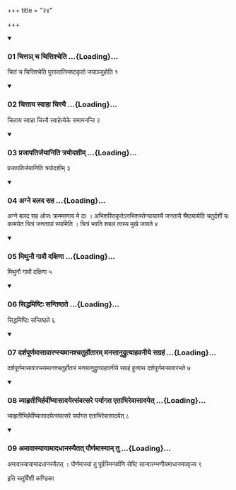 +++
title = "२४"

+++

<div class="js_include" includetitle="true" newlevelforh1="3" unfilled="" url="/vedAH_yajuH/taittirIyam/sUtram/ApastambaH/shrautam/vishvAsa-prastutiH/05/24/01_chitta~n_cha_chittishcheti.md">
<details open><summary><h3>01 चित्तञ् च चित्तिश्चेति ...{Loading}...</h3></summary>

चित्तं च चित्तिश्चेति पुरस्तात्स्विष्टकृतो जयाञ्जुहोति १
</details>
</div>


<div class="js_include" includetitle="true" newlevelforh1="3" unfilled="" url="/vedAH_yajuH/taittirIyam/sUtram/ApastambaH/shrautam/vishvAsa-prastutiH/05/24/02_chittAya_svAhA_chittyai.md">
<details open><summary><h3>02 चित्ताय स्वाहा चित्त्यै ...{Loading}...</h3></summary>

चित्ताय स्वाहा चित्त्यै स्वाहेत्येके समामनन्ति २
</details>
</div>


<div class="js_include" includetitle="true" newlevelforh1="3" unfilled="" url="/vedAH_yajuH/taittirIyam/sUtram/ApastambaH/shrautam/vishvAsa-prastutiH/05/24/03_prajApatirjayAniti_trayodashIm.md">
<details open><summary><h3>03 प्रजापतिर्जयानिति त्रयोदशीम् ...{Loading}...</h3></summary>

प्रजापतिर्जयानिति त्रयोदशीम् ३
</details>
</div>


<div class="js_include" includetitle="true" newlevelforh1="3" unfilled="" url="/vedAH_yajuH/taittirIyam/sUtram/ApastambaH/shrautam/vishvAsa-prastutiH/05/24/04_agne_balada_saha.md">
<details open><summary><h3>04 अग्ने बलद सह ...{Loading}...</h3></summary>

अग्ने बलद सह ओजः क्रममाणाय मे दाः । अभिशस्तिकृतेऽनभिशस्तेन्यायास्यै जनतायै श्रैष्ठ्यायेति चतुर्दशीं यः कामयेत चित्रं जनतायां स्यामिति । चित्रं भवति शबलं त्वस्य मुखे जायते ४
</details>
</div>


<div class="js_include" includetitle="true" newlevelforh1="3" unfilled="" url="/vedAH_yajuH/taittirIyam/sUtram/ApastambaH/shrautam/vishvAsa-prastutiH/05/24/05_mithunau_gAvau_daxiNA.md">
<details open><summary><h3>05 मिथुनौ गावौ दक्षिणा ...{Loading}...</h3></summary>

मिथुनौ गावौ दक्षिणा ५
</details>
</div>


<div class="js_include" includetitle="true" newlevelforh1="3" unfilled="" url="/vedAH_yajuH/taittirIyam/sUtram/ApastambaH/shrautam/vishvAsa-prastutiH/05/24/06_siddhamiShTiH_santiShThate.md">
<details open><summary><h3>06 सिद्धमिष्टिः सन्तिष्ठते ...{Loading}...</h3></summary>

सिद्धमिष्टिः सन्तिष्ठते ६
</details>
</div>


<div class="js_include" includetitle="true" newlevelforh1="3" unfilled="" url="/vedAH_yajuH/taittirIyam/sUtram/ApastambaH/shrautam/vishvAsa-prastutiH/05/24/07_darshapUrNamAsAvArapsyamAnashchaturhotAram_manasAnudrutyAhavanIye_sagrahaM.md">
<details open><summary><h3>07 दर्शपूर्णमासावारप्स्यमानश्चतुर्होतारम् मनसानुद्रुत्याहवनीये सग्रहं ...{Loading}...</h3></summary>

दर्शपूर्णमासावारप्स्यमानश्चतुर्होतारं मनसानुद्रुत्याहवनीये सग्रहं हुत्वाथ दर्शपूर्णमासावारभते ७
</details>
</div>


<div class="js_include" includetitle="true" newlevelforh1="3" unfilled="" url="/vedAH_yajuH/taittirIyam/sUtram/ApastambaH/shrautam/vishvAsa-prastutiH/05/24/08_vyAhRtIbhirhavIMShyAsAdayetsaMvatsare_paryAgata_etAbhirevAsAdayet.md">
<details open><summary><h3>08 व्याहृतीभिर्हवींष्यासादयेत्संवत्सरे पर्यागत एताभिरेवासादयेत् ...{Loading}...</h3></summary>

व्याहृतीभिर्हवींष्यासादयेत्संवत्सरे पर्यागत एताभिरेवासादयेत् ८
</details>
</div>


<div class="js_include" includetitle="true" newlevelforh1="3" unfilled="" url="/vedAH_yajuH/taittirIyam/sUtram/ApastambaH/shrautam/vishvAsa-prastutiH/05/24/09_amAvAsyAyAmAdadhAnasyaitat_paurNamAsyAn_tu.md">
<details open><summary><h3>09 अमावास्यायामादधानस्यैतत् पौर्णमास्यान् तु ...{Loading}...</h3></summary>

अमावास्यायामादधानस्यैतत् । पौर्णमास्यां तु पूर्वस्मिन्पर्वणि सेष्टि सान्वारम्भणीयमाधानमपवृज्य ९
</details>
</div>



  
इति चतुर्विंशी कण्डिका 
